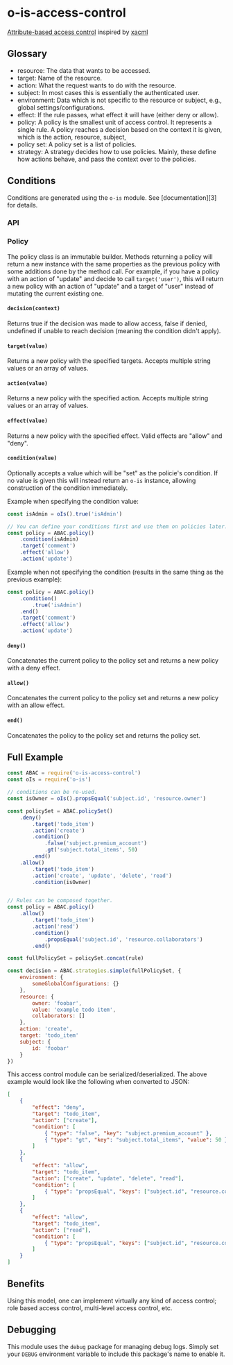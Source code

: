 # o-is-access-control
[Attribute-based access control][1] inspired by [xacml][2]

## Glossary
- resource: The data that wants to be accessed.
- target: Name of the resource.
- action: What the request wants to do with the resource.
- subject: In most cases this is essentially the authenticated user.
- environment: Data which is not specific to the resource or subject, e.g.,
global settings/configurations.
- effect: If the rule passes, what effect it will have (either deny or allow).
- policy: A policy is the smallest unit of access control. It represents a
single rule. A policy reaches a decision based on the context it is given,
which is the action, resource, subject,
- policy set: A policy set is a list of policies.
- strategy: A strategy decides how to use policies. Mainly, these define
how actions behave, and pass the context over to the policies.

## Conditions
Conditions are generated using the `o-is` module. See [documentation][3] for
details.

### API

### Policy
The policy class is an immutable builder. Methods returning a policy will
return a new instance with the same properties as the previous policy with some
additions done by the method call. For example, if you have a policy with an
action of "update" and decide to call `target('user')`, this will return a new
policy with an action of "update" and a target of "user" instead of mutating
the current existing one.

#### `decision(context)`
Returns true if the decision was made to allow access, false if denied,
undefined if unable to reach decision (meaning the condition didn't apply).

#### `target(value)`
Returns a new policy with the specified targets. Accepts multiple string values
or an array of values.

#### `action(value)`
Returns a new policy with the specified action. Accepts multiple string values
or an array of values.

#### `effect(value)`
Returns a new policy with the specified effect. Valid effects are "allow" and
"deny".

#### `condition(value)`
Optionally accepts a value which will be "set" as the policie's condition.
If no value is given this will instead return an `o-is` instance, allowing
construction of the condition immediately.

Example when specifying the condition value: 
```javascript
const isAdmin = oIs().true('isAdmin')

// You can define your conditions first and use them on policies later.
const policy = ABAC.policy()
	.condition(isAdmin)
	.target('comment')
	.effect('allow')
	.action('update')
```

Example when not specifying the condition (results in the same thing as the 
previous example):
```javascript
const policy = ABAC.policy()
	.condition()
		.true('isAdmin')
	.end()
	.target('comment')
	.effect('allow')
	.action('update')
```

#### `deny()`
Concatenates the current policy to the policy set and returns a new policy with
a deny effect.

#### `allow()`
Concatenates the current policy to the policy set and returns a new policy with
an allow effect.

#### `end()`
Concatenates the policy to the policy set and returns the policy set.


## Full Example
```javascript
const ABAC = require('o-is-access-control')
const oIs = require('o-is')

// conditions can be re-used.
const isOwner = oIs().propsEqual('subject.id', 'resource.owner')

const policySet = ABAC.policySet()
	.deny()
		.target('todo_item')
		.action('create')
		.condition()
			.false('subject.premium_account')
			.gt('subject.total_items', 50)
		.end()
	.allow()
		.target('todo_item')
		.action('create', 'update', 'delete', 'read')
		.condition(isOwner)


// Rules can be composed together.
const policy = ABAC.policy()
	.allow()
		.target('todo_item')
		.action('read')
		.condition()
			.propsEqual('subject.id', 'resource.collaborators')
		.end()

const fullPolicySet = policySet.concat(rule)

const decision = ABAC.strategies.simple(fullPolicySet, {
	environment: {
		someGlobalConfigurations: {}
	},
	resource: {
		owner: 'foobar',
		value: 'example todo item',
		collaborators: []
	},
	action: 'create',
	target: 'todo_item'
	subject: {
		id: 'foobar'
	}
})

```

This access control module can be serialized/deserialized. The above example
would look like the following when converted to JSON:
```json
[
	{
		"effect": "deny",
		"target": "todo_item",
		"action": ["create"],
		"condition": [
			{ "type": "false", "key": "subject.premium_account" },
			{ "type": "gt", "key": "subject.total_items", "value": 50 }
		]
	},
	{
		"effect": "allow",
		"target": "todo_item",
		"action": ["create", "update", "delete", "read"],
		"condition": [
			{ "type": "propsEqual", "keys": ["subject.id", "resource.collaborator"] }
		]
	},
	{
		"effect": "allow",
		"target": "todo_item",
		"action": ["read"],
		"condition": [
			{ "type": "propsEqual", "keys": ["subject.id", "resource.collaborator"] }
		]
	}
]

```

## Benefits
Using this model, one can implement virtually any kind of access control; role
based access control, multi-level access control, etc.

## Debugging
This module uses the `debug` package for managing debug logs. Simply set your
`DEBUG` environment variable to include this package's name to enable it.


[1]: https://en.wikipedia.org/wiki/Attribute-based_access_control
[2]: http://docs.oasis-open.org/xacml/3.0/errata01/os/xacml-3.0-core-spec-errata01-os-complete.html
